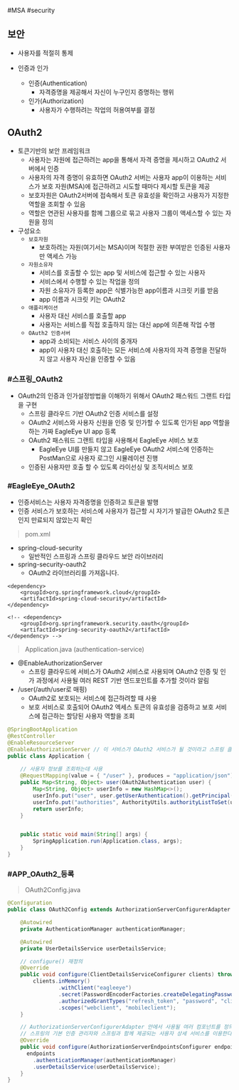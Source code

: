 \#MSA #security



## 보안

- 사용자를 적절히 통제

- 인증과 인가
  - 인증(Authentication)
    - 자격증명을 제공해서 자신이 누구인지 증명하는 행위
  - 인가(Authorization)
    - 사용자가 수행하려는 작업의 허용여부를 결정

## OAuth2

- 토큰기반의 보안 프레임워크
  - 사용자는 자원에 접근하려는 app을 통해서 자격 증명을 제시하고 OAuth2 서버에서 인증
  - 사용자의 자격 증명이 유효하면 
    OAuth2 서버는 사용자 app이 이용하는 서비스가 보호 자원(MSA)에 접근하려고 시도할 때마다 제시할 토큰을 제공
  - 보호자원은 OAuth2서버에 접속해서 토큰 유효성을 확인하고 사용자가 지정한 역할을 조회할 수 있음
  - 역할은 연관된 사용자를 함께 그룹으로 묶고 사용자 그룹이 액세스할 수 있는 자원을 정의
- 구성요소
  - `보호자원`
    - 보호하려는 자원(여기서는 MSA)이며 적절한 권한 부여받은 인증된 사용자만 액세스 가능
  - `자원소유자`
    - 서비스를 호출할 수 있는 app 및 서비스에 접근할 수 있는 사용자
    - 서비스에서 수행할 수 있는 작업을 정의
    - 자원 소유자가 등록한 app은 식별가능한 app이름과 시크릿 키를 받음
    - app 이름과 시크릿 키는 OAuth2
  - `애플리케이션`
    -  사용자 대신 서비스를 호출할 app
    - 사용자는 서비스를 직접 호출하지 않는 대신 app에 의존해 작업 수행
  - `OAuth2 인증서버`
    - app과 소비되는 서비스 사이의 중개자
    - app이 사용자 대신 호출하는 모든 서비스에 사용자의 자격 증명을 전달하지 않고 사용자 자신을 인증할 수 있음



### #스프링_OAuth2

- OAuth2의 인증과 인가설정방법을 이해하기 위해서 OAuth2 패스워드 그랜트 타입을 구현
  - 스프링 클라우드 기반 OAuth2 인증 서비스를 설정
  - OAuth2 서비스와 사용자 신원을 인증 및 인가할 수 있도록 인가된 app 역할을 하는 가짜 EagleEye UI app 등록
  - OAuth2 패스워드 그랜트 타입을 사용해서 EagleEye 서비스 보호
    - EagleEye UI를 만들지 않고 EagleEye OAuth2 서비스에 인증하는 PostMan으로 사용자 로그인 시뮬레이션 진행
  - 인증된 사용자만 호출 할 수 있도록 라이선싱 및 조직서비스 보호



### #EagleEye_OAuth2

- 인증서비스는 사용자 자격증명을 인증하고 토큰을 발행
- 인증 서비스가 보호하는 서비스에 사용자가 접근할 시 자기가 발급한 OAuth2 토큰인지 만료되지 않았는지 확인



> pom.xml

- spring-cloud-security
  - 일반적인 스프링과 스프링 클라우드 보안 라이브러리
- spring-security-oauth2
  -  OAuth2 라이브러리를 가져옵니다.

```&gt; xml
<dependency>
    <groupId>org.springframework.cloud</groupId>
    <artifactId>spring-cloud-security</artifactId>
</dependency>

<!-- <dependency>
    <groupId>org.springframework.security.oauth</groupId>
    <artifactId>spring-security-oauth2</artifactId>
</dependency> -->
```

> Application.java (authentication-service)

- @EnableAuthorizationServer
  - 스프링 클라우드에 서비스가 OAuth2 서비스로 사용되며 OAuth2 인증 및 인가 과정에서 사용될 여러 REST 기반 엔드포인트를 추가할 것이라 알림
- /user(/auth/user로 매핑)
  - OAuth2로 보호되는 서비스에 접근하려할 때 사용
  - 보호 서비스로 호출되어 OAuth2 엑세스 토큰의 유효성을 검증하고 보호 서비스에 접근하는 할당된 사용자 역할을 조회

```java
@SpringBootApplication
@RestController
@EnableResourceServer
@EnableAuthorizationServer // 이 서비스가 OAuth2 서비스가 될 것이라고 스프링 클라우드에게 알림
public class Application {
    
    // 사용자 정보를 조회하는데 사용
    @RequestMapping(value = { "/user" }, produces = "application/json")
    public Map<String, Object> user(OAuth2Authentication user) {
        Map<String, Object> userInfo = new HashMap<>();
        userInfo.put("user", user.getUserAuthentication().getPrincipal());
        userInfo.put("authorities", AuthorityUtils.authorityListToSet(user.getUserAuthentication().getAuthorities()));
        return userInfo;
    }


    public static void main(String[] args) {
        SpringApplication.run(Application.class, args);
    }
}
```



### #APP_OAuth2_등록

> OAuth2Config.java

```java
@Configuration 
public class OAuth2Config extends AuthorizationServerConfigurerAdapter {

    @Autowired
    private AuthenticationManager authenticationManager;

    @Autowired
    private UserDetailsService userDetailsService;

    // configure() 재정의
    @Override
    public void configure(ClientDetailsServiceConfigurer clients) throws Exception {
        clients.inMemory()
                .withClient("eagleeye")
                .secret(PasswordEncoderFactories.createDelegatingPasswordEncoder().encode("thisissecret"))
                .authorizedGrantTypes("refresh_token", "password", "client_credentials")
                .scopes("webclient", "mobileclient");
    }

    // AuthorizationServerConfigurerAdapter 안에서 사용될 여러 컴포넌트를 정의
    // 스프링의 기본 인증 관리자와 스프링과 함께 제공되는 사용자 상세 서비스를 이용한다고 알려줌
    @Override
    public void configure(AuthorizationServerEndpointsConfigurer endpoints) throws Exception {
      endpoints
        .authenticationManager(authenticationManager)
        .userDetailsService(userDetailsService);
    }
}
```



